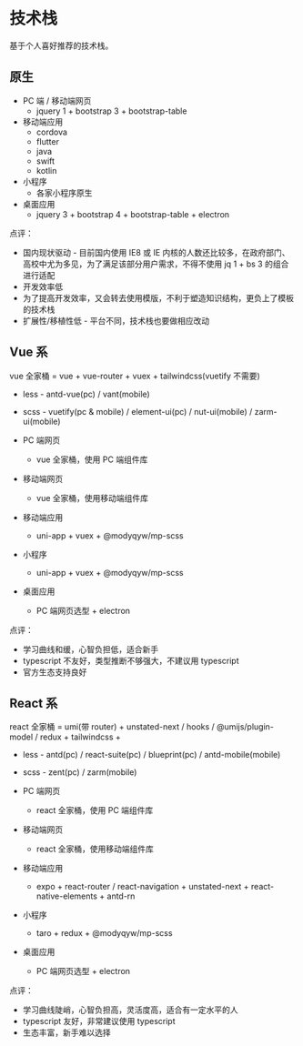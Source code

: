 # 技术栈

基于个人喜好推荐的技术栈。

## 原生

- PC 端 / 移动端网页
  - jquery 1 + bootstrap 3 + bootstrap-table
- 移动端应用
  - cordova
  - flutter
  - java
  - swift
  - kotlin
- 小程序
  - 各家小程序原生
- 桌面应用
  - jquery 3 + bootstrap 4 + bootstrap-table + electron

点评：

- 国内现状驱动 - 目前国内使用 IE8 或 IE 内核的人数还比较多，在政府部门、高校中尤为多见，为了满足该部分用户需求，不得不使用 jq 1 + bs 3 的组合进行适配
- 开发效率低
- 为了提高开发效率，又会转去使用模版，不利于塑造知识结构，更负上了模板的技术栈
- 扩展性/移植性低 - 平台不同，技术栈也要做相应改动

## Vue 系

vue 全家桶 = vue + vue-router + vuex + tailwindcss(vuetify 不需要)

- less - antd-vue(pc) / vant(mobile)
- scss - vuetify(pc & mobile) / element-ui(pc) / nut-ui(mobile) / zarm-ui(mobile)

- PC 端网页
  - vue 全家桶，使用 PC 端组件库
- 移动端网页
  - vue 全家桶，使用移动端组件库
- 移动端应用
  - uni-app + vuex + @modyqyw/mp-scss
- 小程序
  - uni-app + vuex + @modyqyw/mp-scss
- 桌面应用
  - PC 端网页选型 + electron

点评：

- 学习曲线和缓，心智负担低，适合新手
- typescript 不友好，类型推断不够强大，不建议用 typescript
- 官方生态支持良好

## React 系

react 全家桶 = umi(带 router) + unstated-next / hooks / @umijs/plugin-model / redux + tailwindcss +

- less - antd(pc) / react-suite(pc) / blueprint(pc) / antd-mobile(mobile)
- scss - zent(pc) / zarm(mobile)

- PC 端网页
  - react 全家桶，使用 PC 端组件库
- 移动端网页
  - react 全家桶，使用移动端组件库
- 移动端应用
  - expo + react-router / react-navigation + unstated-next + react-native-elements + antd-rn
- 小程序
  - taro + redux + @modyqyw/mp-scss
- 桌面应用
  - PC 端网页选型 + electron

点评：

- 学习曲线陡峭，心智负担高，灵活度高，适合有一定水平的人
- typescript 友好，非常建议使用 typescript
- 生态丰富，新手难以选择

<Vssue />
